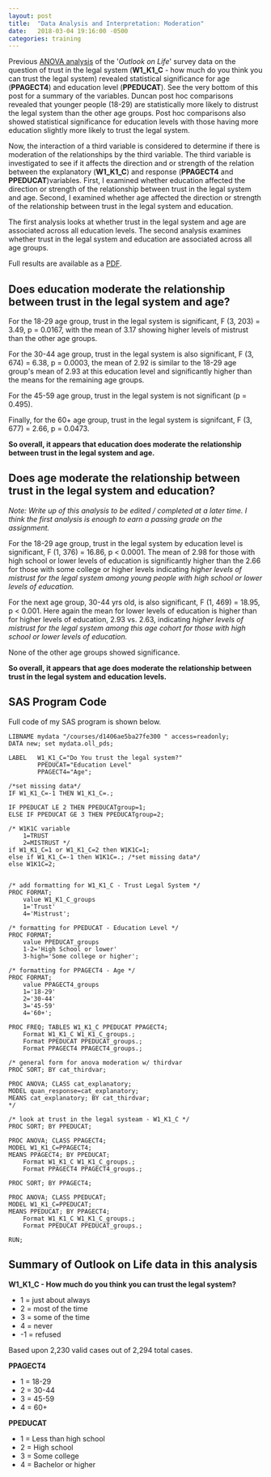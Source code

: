 ```yaml
---
layout: post
title:  "Data Analysis and Interpretation: Moderation"
date:   2018-03-04 19:16:00 -0500
categories: training
---
```


Previous [ANOVA analysis](/training/2018/02/11/ANOVA.html) of the '_Outlook on Life_' survey data on the question of trust in the legal system (**W1_K1_C** - how much do you think you can trust the legal system) revealed statistical significance for age (**PPAGECT4**) and education level (**PPEDUCAT**). See the very bottom of this post for a summary of the variables. Duncan post hoc comparisons revealed that younger people (18-29) are statistically more likely to distrust the legal system than the other age groups. Post hoc comparisons also showed statistical significance for education levels with those having more education slightly more likely to trust the legal system. 

Now, the interaction of a third variable is considered to determine if there is moderation of the relationships by the third variable. The third variable is investigated to see if it affects the direction and or strength of the relation between the explanatory (**W1_K1_C**) and response (**PPAGECT4** and **PPEDUCAT**)variables. First, I examined whether education affected the direction or strength of the relationship between trust in the legal system and age. Second, I examined whether age affected the direction or strength of the relationship between trust in the legal system and education.

The first analysis looks at whether trust in the legal system and age are associated across all education levels. The second analysis examines whether trust in the legal system and education are associated across all age groups.

Full results are available as a [PDF](/files/Week_4_Moderation_Results.pdf).

## Does education moderate the relationship between trust in the legal system and age?

For the 18-29 age group, trust in the legal system is significant, F (3, 203) = 3.49, p = 0.0167, with the mean of 3.17 showing higher levels of mistrust than the other age groups. 

For the 30-44 age group, trust in the legal system is also significant, F (3, 674) = 6.38, p = 0.0003, the mean of 2.92 is similar to the 18-29 age group's mean of 2.93 at this education level and significantly higher than the means for the remaining age groups.

For the 45-59 age group, trust in the legal system is not significant (p = 0.495).

Finally, for the 60+ age group, trust in the legal system is signifcant, F (3, 677) = 2.66, p = 0.0473.

**So overall, it appears that education does moderate the relationship between trust in the legal system and age.**

## Does age moderate the relationship between trust in the legal system and education?

_Note: Write up of this analysis to be edited / completed at a later time. I think the first analysis is enough to earn a passing grade on the assignment._

For the 18-29 age group, trust in the legal system by education level is significant, F (1, 376) = 16.86, p < 0.0001. The mean of 2.98 for those with high school or lower levels of education is significantly higher than the 2.66 for those with some college or higher levels indicating _higher levels of mistrust for the legal system among young people with high school or lower levels of education._

For the next age group, 30-44 yrs old, is also significant, F (1, 469) = 18.95, p < 0.001. Here again the mean for lower levels of education is higher than for higher levels of education, 2.93 vs. 2.63, indicating _higher levels of mistrust for the legal system among this age cohort for those with high school or lower levels of education._

None of the other age groups showed significance.

**So overall, it appears that age does moderate the relationship between trust in the legal system and education levels.**

## SAS Program Code

Full code of my SAS program is shown below.

``` SAS
LIBNAME mydata "/courses/d1406ae5ba27fe300 " access=readonly;
DATA new; set mydata.oll_pds;

LABEL   W1_K1_C="Do You trust the legal system?"
        PPEDUCAT="Education Level"
        PPAGECT4="Age";

/*set missing data*/
IF W1_K1_C=-1 THEN W1_K1_C=.;

IF PPEDUCAT LE 2 THEN PPEDUCATgroup=1;
ELSE IF PPEDUCAT GE 3 THEN PPEDUCATgroup=2;
 
/* W1K1C variable 
    1=TRUST 
    2=MISTRUST */
if W1_K1_C=1 or W1_K1_C=2 then W1K1C=1;
else if W1_K1_C=-1 then W1K1C=.; /*set missing data*/
else W1K1C=2;


/* add formatting for W1_K1_C - Trust Legal System */
PROC FORMAT;
    value W1_K1_C_groups
    1='Trust'
    4='Mistrust';

/* formatting for PPEDUCAT - Education Level */
PROC FORMAT;
    value PPEDUCAT_groups
    1-2='High School or lower'
    3-high='Some college or higher';

/* formatting for PPAGECT4 - Age */
PROC FORMAT;
    value PPAGECT4_groups
    1='18-29'
    2='30-44'
    3='45-59'
    4='60+';

PROC FREQ; TABLES W1_K1_C PPEDUCAT PPAGECT4;
    Format W1_K1_C W1_K1_C_groups.;
    Format PPEDUCAT PPEDUCAT_groups.;
    Format PPAGECT4 PPAGECT4_groups.;

/* general form for anova moderation w/ thirdvar
PROC SORT; BY cat_thirdvar;

PROC ANOVA; CLASS cat_explanatory;
MODEL quan_response=cat_explanatory;
MEANS cat_explanatory; BY cat_thirdvar;
*/

/* look at trust in the legal systeam - W1_K1_C */
PROC SORT; BY PPEDUCAT;

PROC ANOVA; CLASS PPAGECT4;
MODEL W1_K1_C=PPAGECT4;
MEANS PPAGECT4; BY PPEDUCAT;
    Format W1_K1_C W1_K1_C_groups.;
    Format PPAGECT4 PPAGECT4_groups.;

PROC SORT; BY PPAGECT4;

PROC ANOVA; CLASS PPEDUCAT;
MODEL W1_K1_C=PPEDUCAT;
MEANS PPEDUCAT; BY PPAGECT4;
    Format W1_K1_C W1_K1_C_groups.;
    Format PPEDUCAT PPEDUCAT_groups.;

RUN;
```


## Summary of Outlook on Life data in this analysis

**W1_K1_C - How much do you think you can trust the legal system?**
- 1 = just about always
- 2 = most of the time
- 3 = some of the time
- 4 = never
- -1 = refused 

Based upon 2,230 valid cases out of 2,294 total cases.

**PPAGECT4**
- 1 = 18-29
- 2 = 30-44
- 3 = 45-59
- 4 = 60+

**PPEDUCAT**
- 1 = Less than high school
- 2 = High school
- 3 = Some college
- 4 = Bachelor or higher
